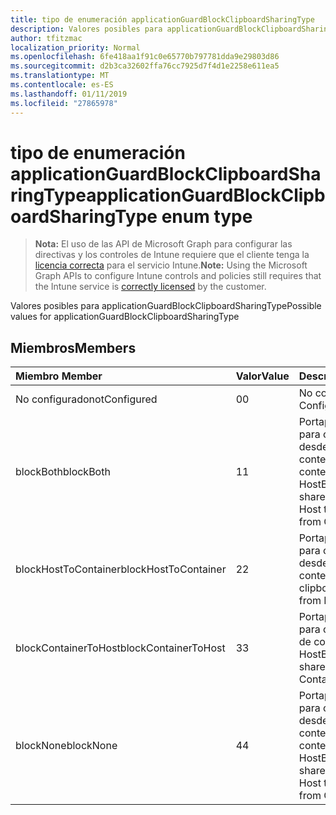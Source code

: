 ```yaml
---
title: tipo de enumeración applicationGuardBlockClipboardSharingType
description: Valores posibles para applicationGuardBlockClipboardSharingType
author: tfitzmac
localization_priority: Normal
ms.openlocfilehash: 6fe418aa1f91c0e65770b797781dda9e29803d86
ms.sourcegitcommit: d2b3ca32602ffa76cc7925d7f4d1e2258e611ea5
ms.translationtype: MT
ms.contentlocale: es-ES
ms.lasthandoff: 01/11/2019
ms.locfileid: "27865978"
---
```

# <a name="applicationguardblockclipboardsharingtype-enum-type"></a><span data-ttu-id="86529-103">tipo de enumeración applicationGuardBlockClipboardSharingType</span><span class="sxs-lookup"><span data-stu-id="86529-103">applicationGuardBlockClipboardSharingType enum type</span></span>

> <span data-ttu-id="86529-104">**Nota:** El uso de las API de Microsoft Graph para configurar las directivas y los controles de Intune requiere que el cliente tenga la [licencia correcta](https://go.microsoft.com/fwlink/?linkid=839381) para el servicio Intune.</span><span class="sxs-lookup"><span data-stu-id="86529-104">**Note:** Using the Microsoft Graph APIs to configure Intune controls and policies still requires that the Intune service is [correctly licensed](https://go.microsoft.com/fwlink/?linkid=839381) by the customer.</span></span>

<span data-ttu-id="86529-105">Valores posibles para applicationGuardBlockClipboardSharingType</span><span class="sxs-lookup"><span data-stu-id="86529-105">Possible values for applicationGuardBlockClipboardSharingType</span></span>
## <a name="members"></a><span data-ttu-id="86529-106">Miembros</span><span class="sxs-lookup"><span data-stu-id="86529-106">Members</span></span>
|<span data-ttu-id="86529-107">Miembro	</span><span class="sxs-lookup"><span data-stu-id="86529-107">Member</span></span>|<span data-ttu-id="86529-108">Valor</span><span class="sxs-lookup"><span data-stu-id="86529-108">Value</span></span>|<span data-ttu-id="86529-109">Description</span><span class="sxs-lookup"><span data-stu-id="86529-109">Description</span></span>|
|:---|:---|:---|
|<span data-ttu-id="86529-110">No configurado</span><span class="sxs-lookup"><span data-stu-id="86529-110">notConfigured</span></span>|<span data-ttu-id="86529-111">0</span><span class="sxs-lookup"><span data-stu-id="86529-111">0</span></span>|<span data-ttu-id="86529-112">No configurado</span><span class="sxs-lookup"><span data-stu-id="86529-112">Not Configured</span></span>|
|<span data-ttu-id="86529-113">blockBoth</span><span class="sxs-lookup"><span data-stu-id="86529-113">blockBoth</span></span>|<span data-ttu-id="86529-114">1</span><span class="sxs-lookup"><span data-stu-id="86529-114">1</span></span>|<span data-ttu-id="86529-115">Portapapeles de bloque para compartir datos desde el Host al contenedor y del contenedor a Host</span><span class="sxs-lookup"><span data-stu-id="86529-115">Block clipboard to share data both from Host to Container and from Container to Host</span></span>|
|<span data-ttu-id="86529-116">blockHostToContainer</span><span class="sxs-lookup"><span data-stu-id="86529-116">blockHostToContainer</span></span>|<span data-ttu-id="86529-117">2</span><span class="sxs-lookup"><span data-stu-id="86529-117">2</span></span>|<span data-ttu-id="86529-118">Portapapeles de bloque para compartir datos desde el Host al contenedor</span><span class="sxs-lookup"><span data-stu-id="86529-118">Block clipboard to share data from Host to Container</span></span>|
|<span data-ttu-id="86529-119">blockContainerToHost</span><span class="sxs-lookup"><span data-stu-id="86529-119">blockContainerToHost</span></span>|<span data-ttu-id="86529-120">3</span><span class="sxs-lookup"><span data-stu-id="86529-120">3</span></span>|<span data-ttu-id="86529-121">Portapapeles de bloque para compartir datos de contenedor a Host</span><span class="sxs-lookup"><span data-stu-id="86529-121">Block clipboard to share data from Container to Host</span></span>|
|<span data-ttu-id="86529-122">blockNone</span><span class="sxs-lookup"><span data-stu-id="86529-122">blockNone</span></span>|<span data-ttu-id="86529-123">4</span><span class="sxs-lookup"><span data-stu-id="86529-123">4</span></span>|<span data-ttu-id="86529-124">Portapapeles de bloque para compartir datos desde el Host al contenedor ni del contenedor a Host</span><span class="sxs-lookup"><span data-stu-id="86529-124">Block clipboard to share data neither from Host to Container nor from Container to Host</span></span>|



